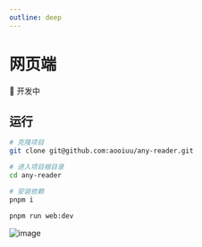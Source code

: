 ```yaml
---
outline: deep
---
```


# 网页端

🚧 开发中

## 运行

```sh
# 克隆项目
git clone git@github.com:aooiuu/any-reader.git

# 进入项目根目录
cd any-reader

# 安装依赖
pnpm i

pnpm run web:dev
```

![image](https://github.com/aooiuu/any-reader/assets/28108111/6166cc3e-f5e5-42ca-a616-5e30157f6c89)
